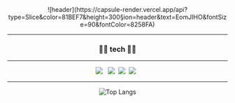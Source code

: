 
<!--
**xlr10/xlr10** is a ✨ _special_ ✨ repository because its `README.md` (this file) appears on your GitHub profile.

Here are some ideas to get you started:

- 🔭 I’m currently working on ...
- 🌱 I’m currently learning ...
- 👯 I’m looking to collaborate on ...
- 🤔 I’m looking for help with ...
- 💬 Ask me about ...
- 📫 How to reach me: ...
- 😄 Pronouns: ...
- ⚡ Fun fact: ...
-->

<div align=center>
 ![header](https://capsule-render.vercel.app/api?type=Slice&color=81BEF7&height=300&section=header&text=EomJIHO&fontSize=90&fontColor=8258FA)

  ***
  
<h3> 🧑‍🔧 tech 🧑‍🔧 </h3>

 ---
 
<p>
<img src="https://img.shields.io/badge/JavaScript-gray?style=flat&logo=JavaScript&logoColor=F7DF1E"/>&nbsp;&nbsp;
<img src="https://img.shields.io/badge/Java-007396?style=flat&logo=Java&logoColor=white"/>&nbsp;&nbsp;<img src="https://img.shields.io/badge/Python-white?style=flat&logo=Python&logoColor=#3776AB"/>&nbsp;&nbsp;<img src="https://img.shields.io/badge/MySQL-f1d8d9?style=flat&logo=MySQL&logoColor=4479A1"/>&nbsp;&nbsp;
</p>
  
  ***
  
![Top Langs](https://github-readme-stats.vercel.app/api/top-langs/?username=xlr10&layout=compact&theme=tokyonight)
</div>
